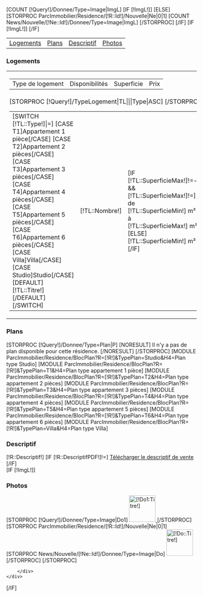 <table id="Onglets">
	<tr>
		<td class="first [IF [!Tab!]=] current [/IF]"><a href="/[!Lien!]">Logements</a> </td>
		<td [IF [!Tab!]=Plans] class="current" [/IF]><a href="/[!Lien!]?Tab=Plans">Plans</a></td>
		<td [IF [!Tab!]=Descriptif] class="current" [/IF]><a href="/[!Lien!]?Tab=Descriptif">Descriptif</a></td>
		[COUNT [!Query!]/Donnee/Type=Image|ImgL]
		[IF [!ImgL!]]
		[ELSE]
			[STORPROC ParcImmobilier/Residence/[!R::Id!]/Nouvelle|Ne|0|1]
				[COUNT News/Nouvelle/[!Ne::Id!]/Donnee/Type=Image|ImgL]
			[/STORPROC]
		[/IF]
		[IF [!ImgL!]]
			<td [IF [!Tab!]=Photos] class="current" [/IF]><a href="/[!Lien!]?Tab=Photos">Photos</a></td>
		[/IF]
	</tr>
</table>

<div class="BlocDetailResidence [IF [!Tab!]!=] nodisplay [/IF]">
	<div class="nodisplay"><h3>Logements</h3></div>
	<table class="Logements">
		<tr>
			<th>
				<table>
					<tr>
						<td class="noborder">Type de logement</td>
						<td>Disponibilités</td>
						<td>Superficie</td>
						<td>Prix</td>
					</tr>
				</table>
			</th>
		</tr>
		<tr>
			<td>
				<table>
					[STORPROC [!Query!]/TypeLogement|TL|||Type|ASC]
						<tr>
							<td class="noborder">
								[SWITCH [!TL::Type!]|=]
									[CASE T1]Appartement 1 pièce[/CASE]
									[CASE T2]Appartement 2 pièces[/CASE]
									[CASE T3]Appartement 3 pièces[/CASE]
									[CASE T4]Appartement 4 pièces[/CASE]
									[CASE T5]Appartement 5 pièces[/CASE]
									[CASE T6]Appartement 6 pièces[/CASE]
									[CASE Villa]Villa[/CASE]
									[CASE Studio]Studio[/CASE]
									[DEFAULT][!TL::Titre!][/DEFAULT]
								[/SWITCH]
							</td>
							<td>[!TL::Nombre!]</td>
							<td>
								[IF [!TL::SuperficieMax!]!=-&&[!TL::SuperficieMax!]!=]
									de [!TL::SuperficieMin!]&nbsp;m² à [!TL::SuperficieMax!]&nbsp;m²
								[ELSE]
									[!TL::SuperficieMin!]&nbsp;m²
								[/IF]
							</td>
							<td>
								[IF [!TL::PrixMax!]!=-&&[!TL::PrixMax!]!=]
									de [!TL::PrixMin!]&nbsp;&euro; à [!TL::PrixMax!]&nbsp;&euro;
								[ELSE]
									[!TL::PrixMin!]&nbsp;&euro;
								[/IF]
							</td>
						</tr>
					[/STORPROC]
				</table>
			</td>
		</tr>
	</table>
</div>

<div class="BlocDetailResidence [IF [!Tab!]!=Plans] nodisplay [/IF]">
	<div class="nodisplay"><h3>Plans</h3></div>
	[STORPROC [!Query!]/Donnee/Type=Plan|P]
		[NORESULT]
			Il n'y a pas de plan disponible pour cette résidence.
		[/NORESULT]
	[/STORPROC]
	[MODULE ParcImmobilier/Residence/BlocPlan?R=[!R!]&TypePlan=Studio&H4=Plan type Studio]
	[MODULE ParcImmobilier/Residence/BlocPlan?R=[!R!]&TypePlan=T1&H4=Plan type appartement 1 pièce]
	[MODULE ParcImmobilier/Residence/BlocPlan?R=[!R!]&TypePlan=T2&H4=Plan type appartement 2 pièces]
	[MODULE ParcImmobilier/Residence/BlocPlan?R=[!R!]&TypePlan=T3&H4=Plan type appartement 3 pièces]
	[MODULE ParcImmobilier/Residence/BlocPlan?R=[!R!]&TypePlan=T4&H4=Plan type appartement 4 pièces]
	[MODULE ParcImmobilier/Residence/BlocPlan?R=[!R!]&TypePlan=T5&H4=Plan type appartement 5 pièces]
	[MODULE ParcImmobilier/Residence/BlocPlan?R=[!R!]&TypePlan=T6&H4=Plan type appartement 6 pièces]
	[MODULE ParcImmobilier/Residence/BlocPlan?R=[!R!]&TypePlan=Villa&H4=Plan type Villa]
</div>

<div class="BlocDetailResidence [IF [!Tab!]!=Descriptif] nodisplay [/IF]">
	<div class="nodisplay"><h3>Descriptif</h3></div>
	[!R::Descriptif!] 
	[IF [!R::DescriptifPDF!]!=]
		<a class="TelechargerDV" href="/[!R::DescriptifPDF!]">Télécharger le descriptif de vente</a>
	[/IF]
</div>
[IF [!ImgL!]]
	<div class="BlocDetailResidence [IF [!Tab!]!=Photos] nodisplay [/IF]">
		<div class="nodisplay"><h3>Photos</h3></div>
		<div class="NewsImage" >
			[STORPROC [!Query!]/Donnee/Type=Image|Do1]
				<a href="/[!Do1::URL!].limit.800x600.jpg" class="mb" rel="Img[[!R::Id!]]" style="background:none;" title="[SUBSTR 30][!Utils::NOHTML([!Do1::Titre!])!][/SUBSTR]">
					<img src="/[!Do1::URL!].mini.70x70.jpg" width="70" height="70" alt="[!Do1:Titre!]" title="[!Do1::Titre!]"/>
				</a>
			[/STORPROC]
			[STORPROC ParcImmobilier/Residence/[!R::Id!]/Nouvelle|Ne|0|1]
				[STORPROC News/Nouvelle/[!Ne::Id!]/Donnee/Type=Image|Do]
					<a href="/[!Do::Fichier!].limit.800x600.jpg" class="mb" rel="Img[[!R::Id!]]" style="background:none;" title="[SUBSTR 30][!Utils::NOHTML([!Do::Titre!])!][/SUBSTR]">
						<img src="/[!Do::Fichier!].mini.70x70.jpg" width="70" height="70" alt="[!Do::Titre!]" title="[!Do::Titre!]"/>
					</a>
				[/STORPROC]
			[/STORPROC]

		</div>
	</div>
[/IF]

			
